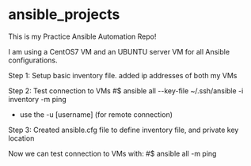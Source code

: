 # ansible_projects
This is my Practice Ansible Automation Repo!

I am using a CentOS7 VM and an UBUNTU server VM
for all Ansible configurations.


Step 1:
Setup basic inventory file.
added ip addresses of both my VMs

Step 2:
Test connection to VMs 
#$ ansible all --key-file ~/.ssh/ansible -i inventory -m ping

* use the -u [username] (for remote connection)

Step 3:
Created ansible.cfg file to define inventory file, and private key location

Now we can test connection to VMs with:
#$ ansible all -m ping
